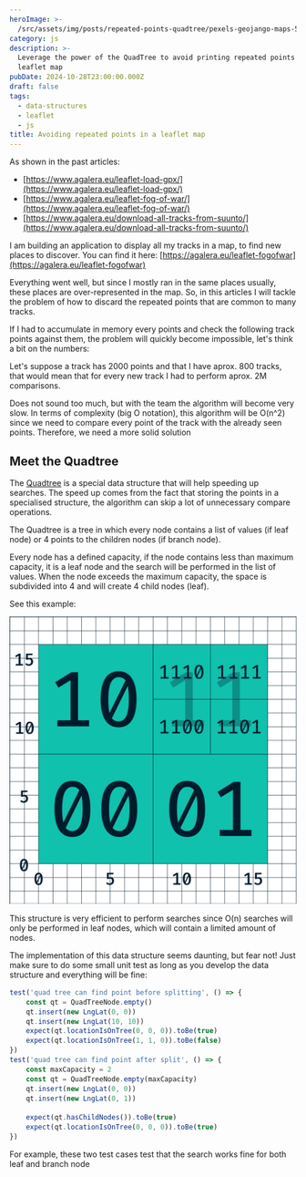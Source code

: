 ```yaml
---
heroImage: >-
  /src/assets/img/posts/repeated-points-quadtree/pexels-geojango-maps-50965933-7663519.jpg
category: js
description: >-
  Leverage the power of the QuadTree to avoid printing repeated points in a
  leaflet map
pubDate: 2024-10-28T23:00:00.000Z
draft: false
tags:
  - data-structures
  - leaflet
  - js
title: Avoiding repeated points in a leaflet map
---
```


As shown in the past articles:

- [https://www.agalera.eu/leaflet-load-gpx/](https://www.agalera.eu/leaflet-load-gpx/)
- [https://www.agalera.eu/leaflet-fog-of-war/](https://www.agalera.eu/leaflet-fog-of-war/)
- [https://www.agalera.eu/download-all-tracks-from-suunto/](https://www.agalera.eu/download-all-tracks-from-suunto/)

I am building an application to display all my tracks in a map, to find new places to discover. You can find it here: [https://agalera.eu/leaflet-fogofwar](https://agalera.eu/leaflet-fogofwar)

Everything went well, but since I mostly ran in the same places usually, these places are over-represented in the map. So, in this articles I will tackle the problem of how to discard the repeated points that are common to many tracks.

If I had to accumulate in memory every points and check the following track points against them, the problem will quickly become impossible, let's think a bit on the numbers:

Let's suppose a track has 2000 points and that I have aprox. 800 tracks, that would mean that for every new track I had to perform aprox. 2M comparisons.

Does not sound too much, but with the team the algorithm will become very slow. In terms of complexity (big O notation), this algorithm will be O(n^2) since we need to compare every point of the track with the already seen points. Therefore, we need a more solid solution

## Meet the Quadtree

The [Quadtree](https://en.wikipedia.org/wiki/Quadtree 'Quadtree') is a special data structure that will help speeding up searches. The speed up comes from the fact that storing the points in a specialised structure, the algorithm can skip a lot of unnecessary compare operations.

The Quadtree is a tree in which every node contains a list of values (if leaf node) or 4 points to the children nodes (if branch node).

Every node has a defined capacity, if the node contains less than maximum capacity, it is a leaf node and the search will be performed in the list of values. When the node exceeds the maximum capacity, the space is subdivided into 4 and will create 4 child nodes (leaf).

See this example:

![](/src/assets/img/posts/repeated-points-quadtree/2D_Binary_Index.svg.png)

This structure is very efficient to perform searches since O(n) searches will only be performed in leaf nodes, which will contain a limited amount of nodes.

The implementation of this data structure seems daunting, but fear not! Just make sure to do some small unit test as long as you develop the data structure and everything will be fine:

```javascript
test('quad tree can find point before splitting', () => {
	const qt = QuadTreeNode.empty()
	qt.insert(new LngLat(0, 0))
	qt.insert(new LngLat(10, 10))
	expect(qt.locationIsOnTree(0, 0, 0)).toBe(true)
	expect(qt.locationIsOnTree(1, 1, 0)).toBe(false)
})
test('quad tree can find point after split', () => {
	const maxCapacity = 2
	const qt = QuadTreeNode.empty(maxCapacity)
	qt.insert(new LngLat(0, 0))
	qt.insert(new LngLat(0, 1))

	expect(qt.hasChildNodes()).toBe(true)
	expect(qt.locationIsOnTree(0, 0, 0)).toBe(true)
})
```

For example, these two test cases test that the search works fine for both leaf and branch node
